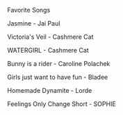 Favorite Songs

Jasmine - Jai Paul

Victoria's Veil - Cashmere Cat

WATERGIRL - Cashmere Cat

Bunny is a rider - Caroline Polachek

Girls just want to have fun - Bladee

Homemade Dynamite - Lorde

Feelings Only Change Short - SOPHIE

